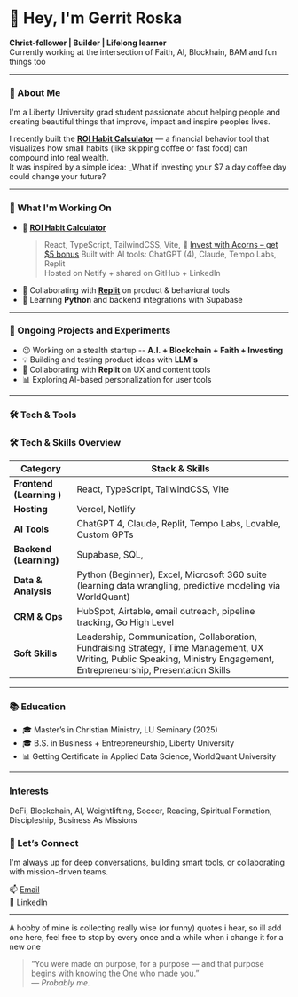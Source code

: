# 👋 Hey, I'm Gerrit Roska

**Christ-follower | Builder | Lifelong learner**  
Currently working at the intersection of Faith, AI, Blockhain, BAM and fun things too

---

### 🧠 About Me

I'm a Liberty University grad student passionate about helping people and creating beautiful things that improve, impact and inspire peoples lives.

I recently built the **[ROI Habit Calculator](https://github.com/GerritRoska/ROIHabitCalculator)** — a financial behavior tool that visualizes how small habits (like skipping coffee or fast food) can compound into real wealth.  
It was inspired by a simple idea: _What if investing your $7 a day coffee day could change your future?

---

### 🔨 What I'm Working On

- 🚀 [**ROI Habit Calculator**](https://weaknessinvestmentcalculator2-0-qeq66jejq.vercel.app)  
  > React, TypeScript, TailwindCSS, Vite,
  > 🌱 [Invest with Acorns – get $5 bonus](https://www.acorns.com/share/?first_name=Gerrit&shareable_code=QM3PVD3)
  > Built with AI tools: ChatGPT (4), Claude, Tempo Labs, Replit  
  > Hosted on Netify + shared on GitHub + LinkedIn  
- 🎯 Collaborating with [**Replit**](https://replit.com/~) on product & behavioral tools  
- 🐍 Learning **Python** and backend integrations with Supabase

---

### 🧪 Ongoing Projects and Experiments  

- 😉 Working on a stealth startup -- **A.I. + Blockchain + Faith + Investing**
- 💡 Building and testing product ideas with **LLM's**  
- 🎨 Collaborating with **Replit** on UX and content tools  
- 📊 Exploring AI-based personalization for user tools

---

### 🛠 Tech & Tools

### 🛠 Tech & Skills Overview

| Category            | Stack & Skills                                                                 |
|---------------------|---------------------------------------------------------------------------------|
| **Frontend (Learning )**         | React, TypeScript, TailwindCSS, Vite                                           |
| **Hosting**          | Vercel, Netlify                                                                |
| **AI Tools**         | ChatGPT 4, Claude, Replit, Tempo Labs, Lovable, Custom GPTs                                     |
| **Backend (Learning)** | Supabase, SQL,                                                |
| **Data & Analysis**  | Python (Beginner), Excel, Microsoft 360 suite (learning data wrangling, predictive modeling via WorldQuant)            |
| **CRM & Ops**        | HubSpot, Airtable, email outreach, pipeline tracking, Go High Level                             |
| **Soft Skills**      | Leadership, Communication, Collaboration, Fundraising Strategy, Time Management, UX Writing, Public Speaking, Ministry Engagement, Entrepreneurship, Presentation Skills |


---

### 📚 Education

- 🎓 Master’s in Christian Ministry, LU Seminary (2025)  
- 🎓 B.S. in Business + Entrepreneurship, Liberty University  
- 📊 Getting Certificate in Applied Data Science, WorldQuant University

---

### Interests 

DeFi, Blockchain, AI, Weightlifting, Soccer, Reading, Spiritual Formation, Discipleship, Business As Missions

### 💬 Let’s Connect

I'm always up for deep conversations, building smart tools, or collaborating with mission-driven teams.

📫 [Email](mailto:gerritroska@gmail.com)  
💼 [LinkedIn](https://www.linkedin.com/in/gerritroska)  

---

A hobby of mine is collecting really wise (or funny) quotes i hear, so ill add one here, feel free to stop by every once and a while when i change it for a new one
> “You were made on purpose, for a purpose — and that purpose begins with knowing the One who made you.”   
> — *Probably me.*
